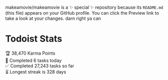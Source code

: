 makeamovie/makeamovie is a ✨ special ✨ repository because its `README.md` (this file) appears on your GitHub profile.
You can click the Preview link to take a look at your changes. darn right ya can

# Todoist Stats

<!-- TODO-IST:START -->
🏆  38,470 Karma Points           
🌸  Completed 6 tasks today           
✅  Completed 27,243 tasks so far           
⏳  Longest streak is 328 days
<!-- TODO-IST:END -->